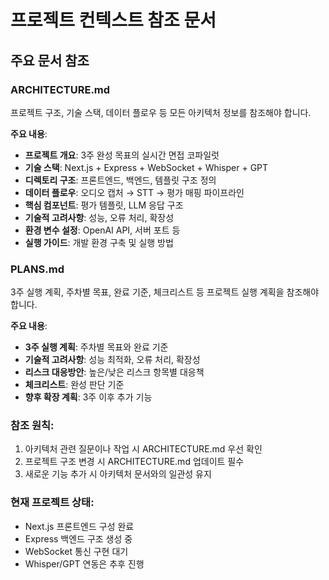 # 프로젝트 컨텍스트 참조 문서

## 주요 문서 참조

### ARCHITECTURE.md
프로젝트 구조, 기술 스택, 데이터 플로우 등 모든 아키텍처 정보를 참조해야 합니다.

**주요 내용**:
- **프로젝트 개요**: 3주 완성 목표의 실시간 면접 코파일럿
- **기술 스택**: Next.js + Express + WebSocket + Whisper + GPT
- **디렉토리 구조**: 프론트엔드, 백엔드, 템플릿 구조 정의
- **데이터 플로우**: 오디오 캡처 → STT → 평가 매핑 파이프라인
- **핵심 컴포넌트**: 평가 템플릿, LLM 응답 구조
- **기술적 고려사항**: 성능, 오류 처리, 확장성
- **환경 변수 설정**: OpenAI API, 서버 포트 등
- **실행 가이드**: 개발 환경 구축 및 실행 방법

### PLANS.md  
3주 실행 계획, 주차별 목표, 완료 기준, 체크리스트 등 프로젝트 실행 계획을 참조해야 합니다.

**주요 내용**:
- **3주 실행 계획**: 주차별 목표와 완료 기준
- **기술적 고려사항**: 성능 최적화, 오류 처리, 확장성
- **리스크 대응방안**: 높은/낮은 리스크 항목별 대응책
- **체크리스트**: 완성 판단 기준
- **향후 확장 계획**: 3주 이후 추가 기능

### 참조 원칙:
1. 아키텍처 관련 질문이나 작업 시 ARCHITECTURE.md 우선 확인
2. 프로젝트 구조 변경 시 ARCHITECTURE.md 업데이트 필수
3. 새로운 기능 추가 시 아키텍처 문서와의 일관성 유지

### 현재 프로젝트 상태:
- Next.js 프론트엔드 구성 완료
- Express 백엔드 구조 생성 중
- WebSocket 통신 구현 대기
- Whisper/GPT 연동은 추후 진행